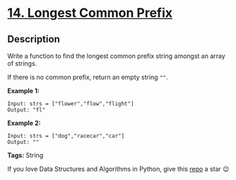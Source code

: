# [14. Longest Common Prefix][title]

## Description

Write a function to find the longest common prefix string amongst an array of strings.

If there is no common prefix, return an empty string `""`.

**Example 1:**
```text
Input: strs = ["flower","flow","flight"]
Output: "fl"
```

**Example 2:**
```text
Input: strs = ["dog","racecar","car"]
Output: ""
```

**Tags:** String

If you love Data Structures and Algorithms in Python, give this [repo][me] a star :wink:

[title]: https://leetcode.com/problems/longest-common-prefix/
[me]: https://github.com/bumblebee211196/awesome-python-leetcode
